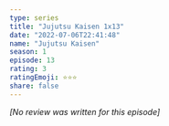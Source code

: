 ```yaml
---
type: series
title: "Jujutsu Kaisen 1x13"
date: "2022-07-06T22:41:48"
name: "Jujutsu Kaisen"
season: 1
episode: 13
rating: 3
ratingEmoji: ⭐️⭐️⭐️
share: false
---
```


*[No review was written for this episode]*
